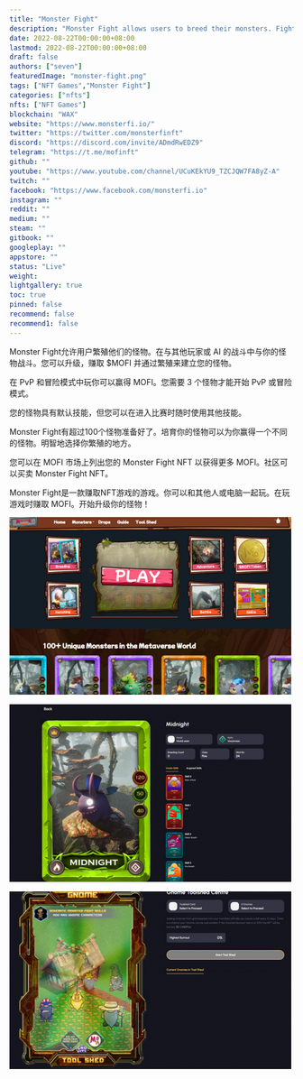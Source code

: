 ```yaml
---
title: "Monster Fight"
description: "Monster Fight allows users to breed their monsters. Fighting your monsters in a battle against other players or AI."
date: 2022-08-22T00:00:00+08:00
lastmod: 2022-08-22T00:00:00+08:00
draft: false
authors: ["seven"]
featuredImage: "monster-fight.png"
tags: ["NFT Games","Monster Fight"]
categories: ["nfts"]
nfts: ["NFT Games"]
blockchain: "WAX"
website: "https://www.monsterfi.io/"
twitter: "https://twitter.com/monsterfinft"
discord: "https://discord.com/invite/ADmdRwEDZ9"
telegram: "https://t.me/mofinft"
github: ""
youtube: "https://www.youtube.com/channel/UCuKEkYU9_TZCJQW7FA8yZ-A"
twitch: ""
facebook: "https://www.facebook.com/monsterfi.io"
instagram: ""
reddit: ""
medium: ""
steam: ""
gitbook: ""
googleplay: ""
appstore: ""
status: "Live"
weight: 
lightgallery: true
toc: true
pinned: false
recommend: false
recommend1: false
---
```

Monster Fight允许用户繁殖他们的怪物。在与其他玩家或 AI 的战斗中与你的怪物战斗。您可以升级，赚取 $MOFI 并通过繁殖来建立您的怪物。 

在 PvP 和冒险模式中玩你可以赢得 MOFI。您需要 3 个怪物才能开始 PvP 或冒险模式。

您的怪物具有默认技能，但您可以在进入比赛时随时使用其他技能。

Monster Fight有超过100个怪物准备好了。培育你的怪物可以为你赢得一个不同的怪物。明智地选择你繁殖的地方。

您可以在 MOFI 市场上列出您的 Monster Fight NFT 以获得更多 MOFI。社区可以买卖 Monster Fight NFT。

Monster Fight是一款赚取NFT游戏的游戏。你可以和其他人或电脑一起玩。在玩游戏时赚取 MOFI。开始升级你的怪物！

![1](1661155973692.jpg)

![2](1661155986326.jpg)

![3](1661155996452.jpg)